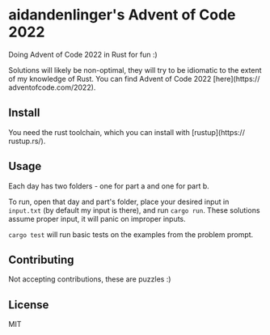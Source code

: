 # aidandenlinger's Advent of Code 2022

Doing Advent of Code 2022 in Rust for fun :)

Solutions will likely be non-optimal, they will try to be idiomatic to the
extent of my knowledge of Rust. You can find Advent of Code 2022 [here](https://
adventofcode.com/2022).

## Install
You need the rust toolchain, which you can install with [rustup](https://
rustup.rs/).

## Usage
Each day has two folders - one for part a and one for part b.

To run, open that day and part's folder, place your desired input in `input.txt`
(by default my input is there), and run `cargo run`. These solutions assume
proper input, it will panic on improper inputs.

`cargo test` will run basic tests on the examples from the problem prompt.

## Contributing
Not accepting contributions, these are puzzles :)

## License
MIT
